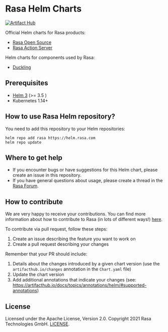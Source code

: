 # Rasa Helm Charts

[![Artifact Hub](https://img.shields.io/endpoint?url=https://artifacthub.io/badge/repository/rasa)](https://artifacthub.io/packages/search?repo=rasa)

Official Helm charts for Rasa products:

- [Rasa Open Source](https://github.com/RasaHQ/helm-charts/tree/main/charts/rasa)
- [Rasa Action Server](https://github.com/RasaHQ/helm-charts/tree/main/charts/rasa-action-server)

Helm charts for components used by Rasa:

- [Duckling](https://github.com/RasaHQ/helm-charts/tree/main/charts/duckling)

## Prerequisites

- [Helm 3](https://helm.sh/) (>= 3.5 )
- Kubernetes 1.14+

## How to use Rasa Helm repository?

You need to add this repository to your Helm repositories:

```shell
helm repo add rasa https://helm.rasa.com
helm repo update
```

## Where to get help

- If you encounter bugs or have suggestions for this Helm chart, please create an issue in this repository.
- If you have general questions about usage, please create a thread in the [Rasa Forum](https://forum.rasa.com/).

## How to contribute

We are very happy to receive your contributions. You can find more information about how to contribute to Rasa (in lots of different ways!) [here](http://rasa.com/community/contribute).

To contribute via pull request, follow these steps:

1. Create an issue describing the feature you want to work on
2. Create a pull request describing your changes

Remember that your PR should include:

1. Details about the changes introduced by a given chart version (use the `artifacthub.io/changes` annotation in the `Chart.yaml` file)
2. Update the chart version
3. Add additional annotations that indicate your changes (see: https://artifacthub.io/docs/topics/annotations/helm/#supported-annotations)

## License

Licensed under the Apache License, Version 2.0. Copyright 2021 Rasa Technologies GmbH. [LICENSE](https://github.com/RasaHQ/helm-charts/blob/main/LICENSE).
